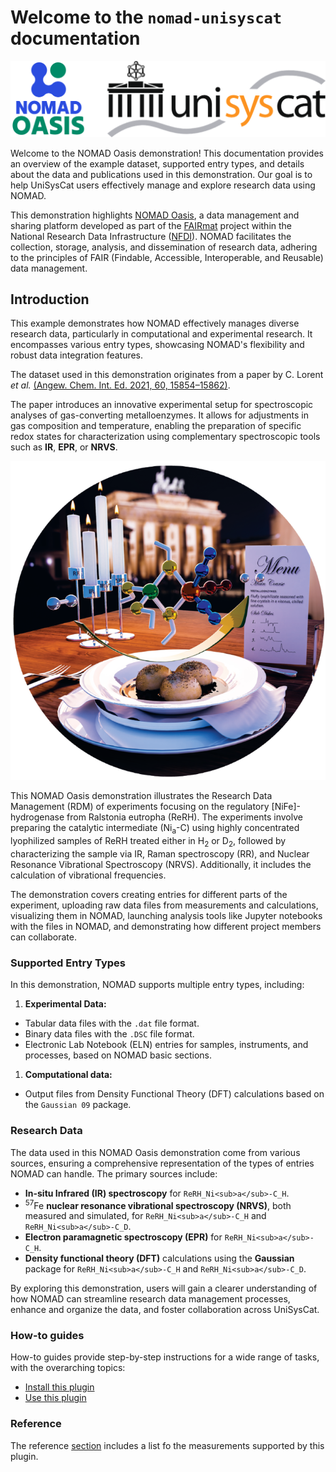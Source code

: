 # Welcome to the `nomad-unisyscat` documentation

![Combined logos for NOMAD Oasis and UniSysCat](images/Logos.png)

Welcome to the NOMAD Oasis demonstration! This documentation provides an overview of the example dataset, supported entry types, and details about the data and publications used in this demonstration. Our goal is to help UniSysCat users effectively manage and explore research data using NOMAD.

This demonstration highlights [NOMAD Oasis](https://nomad-lab.eu/nomad-lab/nomad-oasis.html), a data management and sharing platform developed as part of the [FAIRmat](https://www.fairmat-nfdi.eu/fairmat/) project within the National Research Data Infrastructure ([NFDI](https://www.nfdi.de/)). NOMAD facilitates the collection, storage, analysis, and dissemination of research data, adhering to the principles of FAIR (Findable, Accessible, Interoperable, and Reusable) data management.


## Introduction

This example demonstrates how NOMAD effectively manages diverse research data, particularly in computational and experimental research. It encompasses various entry types, showcasing NOMAD's flexibility and robust data integration features.

The dataset used in this demonstration originates from a paper by C. Lorent *et al.*
[(Angew. Chem. Int. Ed. 2021, 60, 15854–15862)](doi.org/10.1002/anie.202100451).

The paper introduces an innovative experimental setup for spectroscopic analyses of gas-converting metalloenzymes. It allows for adjustments in gas composition and temperature, enabling the preparation of specific redox states for characterization using complementary spectroscopic tools such as **IR**, **EPR**, or **NRVS**.

![Alt text](images/TOC%20figure%20from%20paper.png)


This NOMAD Oasis demonstration illustrates the Research Data Management (RDM) of experiments focusing on the regulatory [NiFe]-hydrogenase from Ralstonia eutropha (ReRH). The experiments involve preparing the catalytic intermediate (Ni<sub>a</sub>-C) using highly concentrated lyophilized samples of ReRH treated either in H<sub>2</sub> or D<sub>2</sub>, followed by characterizing the sample via IR, Raman spectroscopy (RR), and Nuclear Resonance Vibrational Spectroscopy (NRVS). Additionally, it includes the calculation of vibrational frequencies.

The demonstration covers creating entries for different parts of the experiment, uploading raw data files from measurements and calculations, visualizing them in NOMAD, launching analysis tools like Jupyter notebooks with the files in NOMAD, and demonstrating how different project members can collaborate.


### **Supported Entry Types**
In this demonstration, NOMAD supports multiple entry types, including:

1. **Experimental Data:**
- Tabular data files with the `.dat` file format.
- Binary data files with the `.DSC` file format.
- Electronic Lab Notebook (ELN) entries for samples, instruments, and processes, based on NOMAD basic sections.


1. **Computational data:**
- Output files from Density Functional Theory (DFT) calculations based on the ``Gaussian 09`` package.

### **Research Data**

The data used in this NOMAD Oasis demonstration come from various sources, ensuring a comprehensive representation of the types of entries NOMAD can handle. The primary sources include:

- **In-situ Infrared (IR) spectroscopy** for ``ReRH_Ni<sub>a</sub>-C_H``.
- <sup>57</sup>Fe **nuclear resonance vibrational spectroscopy (NRVS)**, both measured and simulated, for ``ReRH_Ni<sub>a</sub>-C_H`` and ``ReRH_Ni<sub>a</sub>-C_D``.
- **Electron paramagnetic spectroscopy (EPR)** for ``ReRH_Ni<sub>a</sub>-C_H``.
- **Density functional theory (DFT)** calculations using the **Gaussian** package for ``ReRH_Ni<sub>a</sub>-C_H`` and ``ReRH_Ni<sub>a</sub>-C_D``.

By exploring this demonstration, users will gain a clearer understanding of how NOMAD can streamline research data management processes, enhance and organize the data, and foster collaboration across UniSysCat.


<div markdown="block" class="home-grid">
<div markdown="block">

### How-to guides

How-to guides provide step-by-step instructions for a wide range of tasks, with the overarching topics:

- [Install this plugin](how_to/install_this_plugin.md)
- [Use this plugin](how_to/use_this_plugin.md)

</div>

<div markdown="block">


### Reference

The reference [section](reference/references.md) includes a list fo the measurements supported by this plugin.

</div>
</div>
